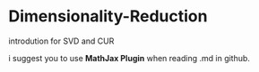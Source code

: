 # Dimensionality-Reduction
introdution for SVD and CUR

i suggest you to use **MathJax Plugin** when reading .md in github.
